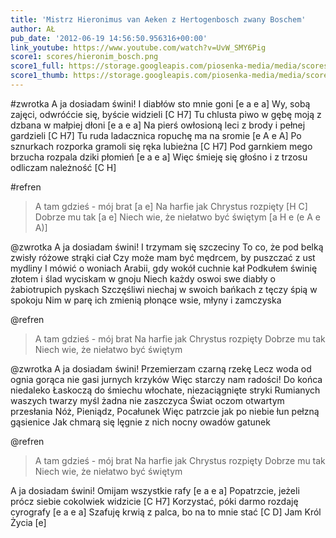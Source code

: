 ```yaml
---
title: 'Mistrz Hieronimus van Aeken z Hertogenbosch zwany Boschem'
author: AŁ
pub_date: '2012-06-19 14:56:50.956316+00:00'
link_youtube: https://www.youtube.com/watch?v=UvW_SMY6Pig
score1: scores/hieronim_bosch.png
score1_full: https://storage.googleapis.com/piosenka-media/media/scores/hieronim_bosch.png
score1_thumb: https://storage.googleapis.com/piosenka-media/media/scores/hieronim_bosch.png.180x0_q85_upscale.jpg
---
```


#zwrotka
A ja dosiadam świni! I diabłów sto mnie goni [e a e a]
Wy, sobą zajęci, odwróćcie się, byście widzieli [C H7]
Tu chlusta piwo w gębę moją z dzbana w małpiej dłoni [e a e a]
Na pierś owłosioną leci z brody i pełnej gardzieli [C H7]
Tu ruda ladacznica ropuchę ma na sromie [e A e A]
Po sznurkach rozporka gramoli się ręka lubieżna [C H7]
Pod garnkiem mego brzucha rozpala dziki płomień [e a e a]
Więc śmieję się głośno i z trzosu odliczam należność [C H]

#refren
>A tam gdzieś - mój brat [a e]
>Na harfie jak Chrystus rozpięty [H C]
>Dobrze mu tak [a e]
>Niech wie, że niełatwo być świętym [a H e (e A e A)]

@zwrotka
A ja dosiadam świni! I trzymam się szczeciny
To co, że pod belką zwisły różowe strąki ciał
Czy może mam być mędrcem, by puszczać z ust mydliny
I mówić o woniach Arabii, gdy wokół cuchnie kał
Podkułem świnię złotem i ślad wyciskam w gnoju
Niech każdy oswoi swe diabły o żabiotrupich pyskach
Szczęśliwi niechaj w swoich bańkach z tęczy śpią w spokoju
Nim w parę ich zmienią płonące wsie, młyny i zamczyska

@refren
>A tam gdzieś - mój brat
>Na harfie jak Chrystus rozpięty
>Dobrze mu tak
>Niech wie, że niełatwo być świętym

@zwrotka
A ja dosiadam świni! Przemierzam czarną rzekę
Lecz woda od ognia gorąca nie gasi jurnych krzyków
Więc starczy nam radości! Do końca niedaleko
Łaskoczą do śmiechu włochate, niezaciągnięte stryki
Rumianych waszych twarzy myśl żadna nie zaszczyca
Świat oczom otwartym przesłania Nóż, Pieniądz, Pocałunek
Więc patrzcie jak po niebie łun pełzną gąsienice
Jak chmarą się lęgnie z nich nocny owadów gatunek

@refren
>A tam gdzieś - mój brat
>Na harfie jak Chrystus rozpięty
>Dobrze mu tak
>Niech wie, że niełatwo być świętym

A ja dosiadam świni! Omijam wszystkie rafy [e a e a]
Popatrzcie, jeżeli prócz siebie cokolwiek widzicie [C H7]
Korzystać, póki darmo rozdaję cyrografy [e a e a]
Szafuję krwią z palca, bo na to mnie stać [C D]
Jam Król Życia [e]